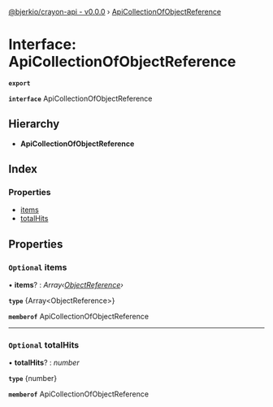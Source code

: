 [@bjerkio/crayon-api - v0.0.0](../README.md) › [ApiCollectionOfObjectReference](apicollectionofobjectreference.md)

# Interface: ApiCollectionOfObjectReference

**`export`** 

**`interface`** ApiCollectionOfObjectReference

## Hierarchy

* **ApiCollectionOfObjectReference**

## Index

### Properties

* [items](apicollectionofobjectreference.md#optional-items)
* [totalHits](apicollectionofobjectreference.md#optional-totalhits)

## Properties

### `Optional` items

• **items**? : *Array‹[ObjectReference](objectreference.md)›*

**`type`** {Array&lt;ObjectReference&gt;}

**`memberof`** ApiCollectionOfObjectReference

___

### `Optional` totalHits

• **totalHits**? : *number*

**`type`** {number}

**`memberof`** ApiCollectionOfObjectReference
